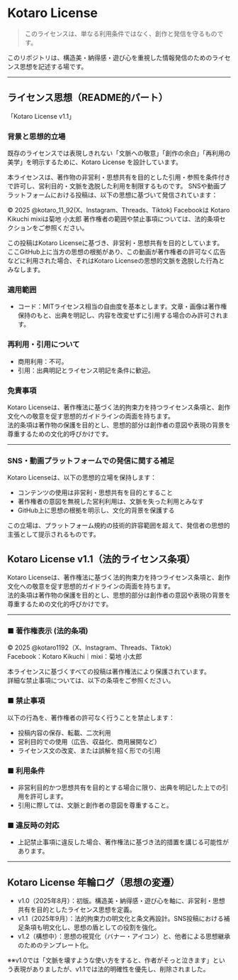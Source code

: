 # Kotaro License

> このライセンスは、単なる利用条件ではなく、創作と発信を守るものです。

このリポジトリは、構造美・納得感・遊び心を重視した情報発信のためのライセンス思想を記述する場です。

---

## ライセンス思想（README的パート）
「Kotaro License v1.1」

### 背景と思想的立場

既存のライセンスでは表現しきれない「文脈への敬意」「創作の余白」「再利用の美学」を明示するために、Kotaro License を設計しています。

本ライセンスは、著作物の非営利・思想共有を目的とした引用・参照を条件付きで許可し、営利目的・文脈を逸脱した利用を制限するものです。
SNSや動画プラットフォームにおける投稿は、以下の思想に基づいて発信されています：

© 2025 @kotaro_11_92(X、Instagram、Threads、Tiktok)
Facebookは Kotaro Kikuchi 
mixiは菊地 小太郎
著作権者の範囲や禁止事項については、法的条項セクションをご参照ください。

この投稿はKotaro Licenseに基づき、非営利・思想共有を目的としています。  
ここGitHub上に当方の思想の根拠があり、この動画が著作権者の許可なく広告などに利用された場合、それはKotaro Licenseの思想的文脈を逸脱した行為とみなします。

### 適用範囲
- コード：MITライセンス相当の自由度を基本とします。文章・画像は著作権保持のもと、出典を明記し、内容を改変せずに引用する場合のみ許可されます。

### 再利用・引用について
- 商用利用：不可。
- 引用：出典明記とライセンス明記を条件に歓迎。

### 免責事項
Kotaro Licenseは、著作権法に基づく法的拘束力を持つライセンス条項と、創作文化への敬意を促す思想的ガイドラインの両面を持ちます。  
法的条項は著作物の保護を目的とし、思想的部分は創作者の意図や表現の背景を尊重するための文化的呼びかけです。

---

### SNS・動画プラットフォームでの発信に関する補足

Kotaro Licenseは、以下の思想的立場を保持します：

- コンテンツの使用は非営利・思想共有を目的とすること
- 著作権者の意図を無視した営利利用は、文脈を失った利用とみなす
- GitHub上に思想の根拠を明示し、文化的背景を保護する

この立場は、プラットフォーム規約の技術的許容範囲を超えて、発信者の思想的主張として提示されるものです。

## Kotaro License v1.1（法的ライセンス条項）

Kotaro Licenseは、著作権法に基づく法的拘束力を持つライセンス条項と、創作文化への敬意を促す思想的ガイドラインの両面を持ちます。  
法的条項は著作物の保護を目的とし、思想的部分は創作者の意図や表現の背景を尊重するための文化的呼びかけです。

---

### ■ 著作権表示 (法的条項)
© 2025 @kotaro1192（X、Instagram、Threads、Tiktok）  
Facebook：Kotaro Kikuchi｜mixi：菊地 小太郎  

本ライセンスに基づくすべての投稿は著作権法により保護されています。  
詳細な禁止事項については、以下の条項をご参照ください。

### ■ 禁止事項
以下の行為を、著作権者の許可なく行うことを禁止します：

- 投稿内容の保存、転載、二次利用  
- 営利目的での使用（広告、収益化、商用展開など）  
- ライセンス文の改変、または誤解を招く形での引用  

### ■ 利用条件
- 非営利目的かつ思想共有を目的とする場合に限り、出典を明記した上での引用を許可します。  
- 引用に際しては、文脈と創作者の意図を尊重すること。  

### ■ 違反時の対応
- 上記禁止事項に違反した場合、著作権法に基づき法的措置を講じる可能性があります。

---

## Kotaro License 年輪ログ（思想の変遷）

- v1.0（2025年8月）：初版。構造美・納得感・遊び心を軸に、非営利・思想共有を目的としたライセンス思想を定義。
- v1.1（2025年9月）：法的拘束力の明文化と条文再設計。SNS投稿における補足条項も明文化し、思想の盾としての役割を強化。
- v1.2（構想中）：思想の視覚化（バナー・アイコン）と、他者による思想継承のためのテンプレート化。

※※v1.0では「文脈を壊すような使い方をすると、作者がそっと泣きます」という表現がありましたが、v1.1では法的明確性を優先し、削除されました。
